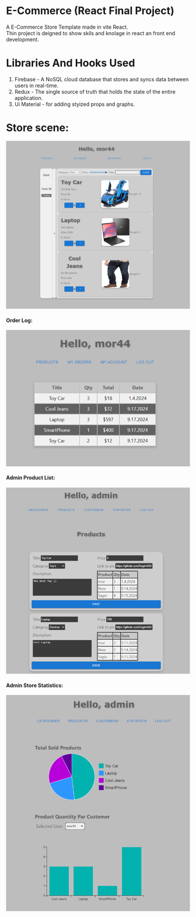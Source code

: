E-Commerce (React Final Project)
=====

A E-Commerce Store Template made in vite React.<br/> 
Thin project is deigned to show skils and knolage in react an front end development.

# Libraries And Hooks Used 
1. Firebase - A NoSQL cloud database that stores and syncs data between users in real-time.
2. Redux - The single source of truth that holds the state of the entire application.
3. Ui Material - for adding styized props and graphs.

# Store scene:
  <img src="https://github.com/Sagiv440/ReactFinalProject/blob/master/Images/E-Commers%20Store.PNG?raw=true"/><br/>
  
<h4>Order Log:</h4> 
  <img src="https://github.com/Sagiv440/ReactFinalProject/blob/master/Images/OrderLog.PNG?raw=true"/><br/>
  
<h4>Admin Product List:</h4> 
  <img src="https://github.com/Sagiv440/ReactFinalProject/blob/master/Images/AdminProduct.PNG?raw=true"/><br/>
  
<h4>Admin Store Statistics:</h4> 
  <img src="https://github.com/Sagiv440/ReactFinalProject/blob/master/Images/AdminStatistics.PNG?raw=true"/><br/>
